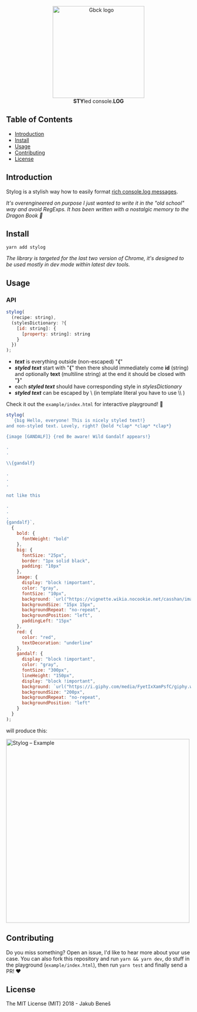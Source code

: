 <div align="center">
 <img src="https://user-images.githubusercontent.com/8135252/40784109-ea8d13c8-64e4-11e8-87aa-5ac3b4f27c02.png" alt="Gbck logo" title="Gbck" height="250" />

<div><strong>STY</strong>led console.<strong>LOG</strong></div>
</div>

## Table of Contents

* [Introduction](#introduction)
* [Install](#install)
* [Usage](#usage)
* [Contributing](#contributing)
* [License](#license)

## Introduction

Stylog is a stylish way how to easily format [rich console.log messages](https://developers.google.com/web/tools/chrome-devtools/console/console-write#styling_console_output_with_css).

_It's overengineered on purpose I just wanted to write it in the "old school" way and avoid RegExps. It has been written with a nostalgic memory to the Dragon Book 🐲_

## Install

`yarn add stylog`

_The library is targeted for the last two version of Chrome, it's designed to be used mostly in dev mode within latest dev tools._

## Usage

### API

```js
stylog(
  (recipe: string),
  (stylesDictionary: ?{
    [id: string]: {
      [property: string]: string
    }
  })
);
```

* **_text_** is everything outside (non-escaped) "**{**"
* **_styled text_** start with "**{**" then there should immediately come **id** (string) and optionally **text** (multiline string) at the end it should be closed with "**}**"
* each **_styled text_** should have corresponding style in _stylesDictionary_
* **_styled text_** can be escaped by \ (in template literal you have to use \\\ )

Check it out the `example/index.html` for interactive playground! 🙌

```js
stylog(
  `{big Hello, everyone! This is nicely styled text!} 
and non-styled text. Lovely, right? {bold *clap* *clap* *clap*} 

{image [GANDALF]} {red Be aware! Wild Gandalf appears!}

.
.

\\{gandalf}

.
.
.

not like this

.
.
.
{gandalf}`,
  {
    bold: {
      fontWeight: "bold"
    },
    big: {
      fontSize: "25px",
      border: "1px solid black",
      padding: "10px"
    },
    image: {
      display: "block !important",
      color: "gray",
      fontSize: "10px",
      background: `url("https://vignette.wikia.nocookie.net/casshan/images/d/dc/Warn.png/revision/latest?cb=20120614181856")`,
      backgroundSize: "15px 15px",
      backgroundRepeat: "no-repeat",
      backgroundPosition: "left",
      paddingLeft: "15px"
    },
    red: {
      color: "red",
      textDecoration: "underline"
    },
    gandalf: {
      display: "block !important",
      color: "gray",
      fontSize: "300px",
      lineHeight: "150px",
      display: "block !important",
      background: `url("https://i.giphy.com/media/FyetIxXamPsfC/giphy.webp")`,
      backgroundSize: "200px",
      backgroundRepeat: "no-repeat",
      backgroundPosition: "left"
    }
  }
);
```

will produce this:

 <img src="https://user-images.githubusercontent.com/8135252/40785138-fde9830e-64e7-11e8-8c57-f205e638a5ba.png" alt="Stylog – Example" title="Stylog - Example" height="500" />

## Contributing

Do you miss something? Open an issue, I'd like to hear more about your use case. You can also fork this repository and run `yarn && yarn dev`, do stuff in the playground (`example/index.html`), then run `yarn test` and finally send a PR! ❤️

## License

The MIT License (MIT) 2018 - Jakub Beneš
